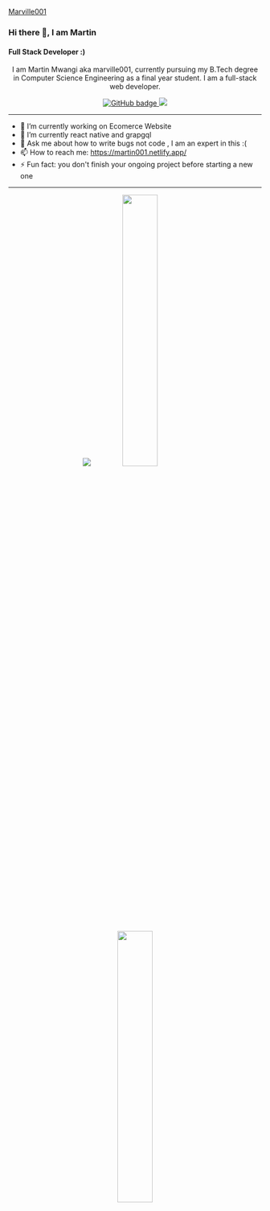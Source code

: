 [Marville001](https://raw.githubusercontent.com/marville001/marville001/main/marville001.png)
### Hi there 👋, I am Martin
#### Full Stack Developer :)

<p align="center">I am Martin Mwangi aka marville001, currently pursuing my B.Tech degree in Computer Science Engineering as a final year student. I am a full-stack web developer.
    

<p align="center">
  <a href="https://github.com/marville001?tab=followers">
    <img src="https://img.shields.io/github/followers/marville001?label=Followers&logo=GitHub&style=for-the-badge" alt="GitHub badge" />
  </a>

  <a href="https://www.youtube.com/channel/UClW8d1f5m0QAE_Ig024EP6A">
    <img src="https://img.shields.io/youtube/views/Ew4wlgcUEYk?label=YouTube&logo=YouTube&style=for-the-badge" />
  </a>

</p>

---

- 🔭 I’m currently working on Ecomerce Website  
- 🌱 I’m currently react native and grapgql 
- 💬 Ask me about how to write bugs not code , I am an expert in this :( 
- 📫 How to reach me: https://martin001.netlify.app/ 
- ⚡ Fun fact: you don't finish your ongoing project before starting a new one

---

<p align="center">
  <img src="https://github-readme-stats.vercel.app/api?username=marville001&show_icons=true&theme=tokyonight&line_height=52" />
  <img width="37.2%" src="https://github-readme-stats.vercel.app/api/top-langs/?username=marville001&count_private=true&theme=tokyonight&line_height=52" />
</p>

<p align="center">
 <img width="37.2%" src="https://github-readme-streak-stats.herokuapp.com/?user=marville001&theme=dark" />
</p>
